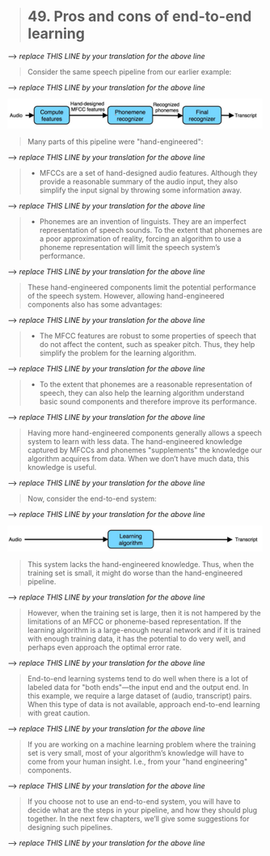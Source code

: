 > # 49. Pros and cons of end-to-end learning

--> _replace THIS LINE by your translation for the above line_

> Consider the same speech pipeline from our earlier example:

--> _replace THIS LINE by your translation for the above line_

![img](../imgs/C49_01.png)

> Many parts of this pipeline were "hand-engineered":

--> _replace THIS LINE by your translation for the above line_

> * MFCCs are a set of hand-designed audio features. Although they provide a reasonable summary of the audio input, they also simplify the input signal by throwing some information away.

--> _replace THIS LINE by your translation for the above line_

> * Phonemes are an invention of linguists. They are an imperfect representation of speech sounds. To the extent that phonemes are a poor approximation of reality, forcing an algorithm to use a phoneme representation will limit the speech system’s performance.

--> _replace THIS LINE by your translation for the above line_

> These hand-engineered components limit the potential performance of the speech system. However, allowing hand-engineered components also has some advantages:

--> _replace THIS LINE by your translation for the above line_

> * The MFCC features are robust to some properties of speech that do not affect the content, such as speaker pitch. Thus, they help simplify the problem for the learning algorithm.

--> _replace THIS LINE by your translation for the above line_

> * To the extent that phonemes are a reasonable representation of speech, they can also help the learning algorithm understand basic sound components and therefore improve its performance.

--> _replace THIS LINE by your translation for the above line_

> Having more hand-engineered components generally allows a speech system to learn with less data. The hand-engineered knowledge captured by MFCCs and phonemes "supplements" the knowledge our algorithm acquires from data. When we don’t have much data, this knowledge is useful.

--> _replace THIS LINE by your translation for the above line_

> Now, consider the end-to-end system:

--> _replace THIS LINE by your translation for the above line_

![img](../imgs/C49_02.png)

> This system lacks the hand-engineered knowledge. Thus, when the training set is small, it might do worse than the hand-engineered pipeline.

--> _replace THIS LINE by your translation for the above line_

> However, when the training set is large, then it is not hampered by the limitations of an MFCC or phoneme-based representation. If the learning algorithm is a large-enough neural network and if it is trained with enough training data, it has the potential to do very well, and perhaps even approach the optimal error rate.

--> _replace THIS LINE by your translation for the above line_

> End-to-end learning systems tend to do well when there is a lot of labeled data for "both ends"—the input end and the output end. In this example, we require a large dataset of (audio, transcript) pairs. When this type of data is not available, approach end-to-end learning with great caution.

--> _replace THIS LINE by your translation for the above line_

> If you are working on a machine learning problem where the training set is very small, most of your algorithm’s knowledge will have to come from your human insight. I.e., from your "hand engineering" components.

--> _replace THIS LINE by your translation for the above line_

> If you choose not to use an end-to-end system, you will have to decide what are the steps in your pipeline, and how they should plug together. In the next few chapters, we’ll give some suggestions for designing such pipelines.

--> _replace THIS LINE by your translation for the above line_
